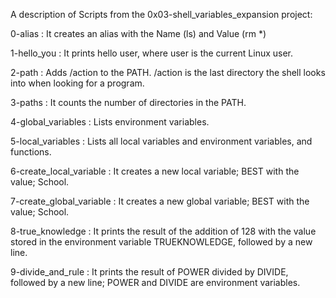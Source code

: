 A description of Scripts from the 0x03-shell_variables_expansion project:

0-alias : It creates an alias with the Name (ls) and Value (rm *)

1-hello_you : It prints hello user, where user is the current Linux user.

2-path : Adds /action to the PATH. /action is the last directory the shell looks into when looking for a program.

3-paths : It counts the number of directories in the PATH.

4-global_variables : Lists environment variables.

5-local_variables : Lists all local variables and environment variables, and functions.

6-create_local_variable : It creates a new local variable; BEST with the value; School.

7-create_global_variable : It creates a new global variable; BEST with the value; School. 

8-true_knowledge : It prints the result of the addition of 128 with the value stored in the environment variable TRUEKNOWLEDGE, followed by a new line.

9-divide_and_rule : It prints the result of POWER divided by DIVIDE, followed by a new line; POWER and DIVIDE are environment variables.





